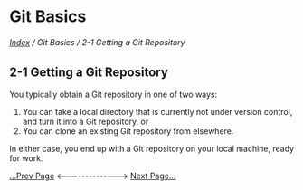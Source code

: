 Git Basics
==
###### [Index](../index.md) / Git Basics / 2-1 Getting a Git Repository

## 2-1 Getting a Git Repository
You typically obtain a Git repository in one of two ways:

1. You can take a local directory that is currently not under version control, and turn it into a Git repository, or
2. You can clone an existing Git repository from elsewhere.

In either case, you end up with a Git repository on your local machine, ready for work.


[...Prev Page](1-4-0.md) <--------------> [Next Page...](2-1-1.md)